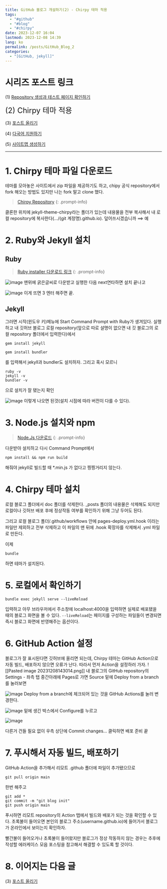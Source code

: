 ```yaml
---
title: GitHub 블로그 개설하기(2) - Chirpy 테마 적용
tags:
  - "#github"
  - "#blog"
  - "#chirpy"
date: 2023-12-07 16:04
lastmod: 2023-12-08 14:39
lang: ko
permalink: /posts/GitHub_Blog_2
categories:
  - "[GitHub, jekyll]"
---
```

# 시리즈 포스트 링크
(1) [Repository 생성과 테스트 페이지 확인하기](https://hionpu.com/posts/Github_blog_1) 

<font size = "5">(2) Chirpy 테마 적용 </font >

(3) [포스트 올리기](https://hionpu.com/posts/Github_blog_3) 

(4) [다국어 지원하기](https://hionpu.com/posts/Github_blog_4) 

(5) [사이트맵 생성하기](https://hionpu.com/posts/Github_blog_5) 

***

# 1. Chirpy 테마 파일 다운로드
테마를 모아놓은 사이트에서 zip 파일을 제공하기도 하고, chipy 공식 repository에서 fork 해오는 방법도 있지만 나는 fork 말고 clone 했다.

>[Chirpy Repository](https://github.com/cotes2020/jekyll-theme-chirpy.git) 
{: .prompt-info}

클론한 위치에 jekyll-theme-chirpy라는 폴더가 있는데 내용물을 전부 복사해서 내 로컬 repository에 복사한다(…/(git 계정명).github.io). 덮어쓰시겠습니까 $\implies$ 예

# 2. Ruby와 Jekyll 설치
## Ruby
>[Ruby installer 다운로드 링크](https://rubyinstaller.org/downloads/)
{: .prompt-info}

![image](https://github.com/hionpu/hionpu.github.io/assets/111286364/39f68fa2-5ed7-4199-b53f-2d49619aecfc)
맨위에 굵은글씨로 다운받고 실행한 다음 next연타하면 설치 끝나고

![image](https://github.com/hionpu/hionpu.github.io/assets/111286364/323f795f-893c-41e8-8d5a-88ed45ec9638)
이게 뜨면 3 엔터 해주면 끝.

## Jekyll
그러면 시작(윈도우 키)메뉴에 Start Command Prompt with Ruby가 생겨있다. 실행하고 내 깃허브 블로그 로컬 repository(앞으로 따로 설명이 없으면 내 깃 블로그의 로컬 repository 폴더에서 입력한다)에서

```shell
gem install jekyll
```

```shell
gem install bundler
```
를 입력해서 jekyll과 bundler도 설치하자. 그리고 혹시 모르니
```shell
ruby -v
jekyll -v
bundler -v
```
으로 설치가 잘 됐는지 확인

![image](https://github.com/hionpu/hionpu.github.io/assets/111286364/bfbff138-1d26-46eb-96b6-4d785b54d1a3)
이렇게 나오면 된것(설치 시점에 따라 버전이 다를 수 있다).

# 3. Node.js 설치와 npm
>[Node.Js 다운로드](https://nodejs.org/en/)
{: .prompt-info}

다운받아 설치하고 다시 Command Prompt에서 

```shell
npm install && npm run build
```

해줘야 jekyll로 빌드할 때 \*.min.js 가 없다고 찡찡거리지 않는다.
# 4. Chirpy 테마 설치
로컬 블로그 폴더에서 doc 폴더를 삭제한다. \_posts 폴더의 내용물은 삭제해도 되지만 로컬이나 깃허브 배포 후에 정상작동 여부를 확인하기 위해 그냥 두어도 된다.

그리고 로컬 블로그 폴더/.github/workflows 안에 pages-deploy.yml.hook 이라는 파일만 제외하고 전부 삭제하고 이 파일의 맨 뒤에 .hook 확장자를 삭제해서 .yml 파일로 만든다. 

이제
```shell
bundle
```
하면 테마가 설치된다. 

# 5. 로컬에서 확인하기
```shell
bundle exec jekyll serve --liveReload
```
입력하고 아무 브라우저에서 주소창에 localhost:4000을 입력하면 실제로 배포됐을 때의 블로그 화면을 볼 수 있다. `--liveReload`는 페이지를 구성하는 파일들이 변경되면 즉시 블로그 화면에 반영해주는 옵션이다.
# 6. GitHub Action 설정
블로그가 잘 표시된다면 깃허브에 올리면 되는데, Chirpy 테마는 GitHub Action으로 자동 빌드, 배포하지 않으면 오류가 난다. 따라서 먼저 Action을 설정하러 가자.
![[Pasted image 20231208143014.png]]
내 블로그의 GitHub repository의 Settings - 좌측 탭 중간아래에 Pages로 가면 Source 밑에 Deploy from a branch를 눌러보면

![image](https://github.com/hionpu/hionpu.github.io/assets/111286364/b74fd6b0-c9b7-4c37-9379-956bccf021fb)
Deploy from a branch에 체크되어 있는 것을 GitHub Actions를 눌러 변경한다.

![image](https://github.com/hionpu/hionpu.github.io/assets/111286364/4284cbb2-e181-4c7b-8db8-5eec45ef134f)
밑에 생긴 박스에서 Configure를 누르고 

![image](https://github.com/hionpu/hionpu.github.io/assets/111286364/f9298e1b-5f12-41f3-9805-47e7a27b1e32)

다른거 건들 필요 없이 우측 상단에 Commit changes… 클릭하면 배포 준비 끝

# 7. 푸시해서 자동 빌드, 배포하기
GitHub Action을 추가해서 리모트 .github 폴더에 파일이 추가됐으므로 
```shell
git pull origin main
```
한번 해주고

```shell
git add *
git commit -m "git blog init"
git push origin main
```
푸시하면 리모트 repository의 Action 탭에서 빌드와 배포가 되는 것을 확인할 수 있다. 초록불이 들어오면 본인의 블로그 주소(username.github.io)에 들어가서 블로그가 온라인에서 보이는지 확인하자. 

빨간불이 들어오거나 초록불이 들어왔지만 블로그가 정상 작동하지 않는 경우는 추후에 작성할 에러케이스 모음 포스팅을 참고해서 해결할 수 있도록 할 것이다.

# 8. 이어지는 다음 글
(3) [포스트 올리기](https://hionpu.com/posts/Github_blog_3) 